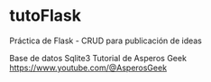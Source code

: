 # tutoFlask
Práctica de Flask - CRUD para publicación de ideas

Base de datos Sqlite3
Tutorial de Asperos Geek 
https://www.youtube.com/@AsperosGeek

